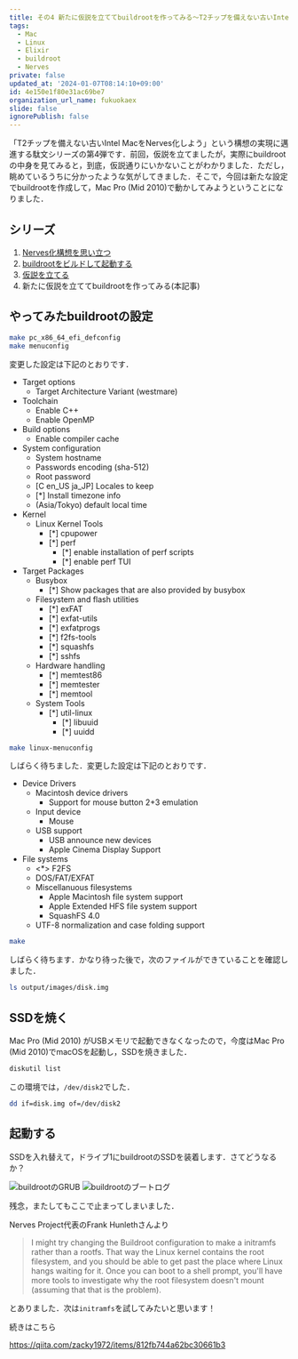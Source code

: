 ```yaml
---
title: その4 新たに仮説を立ててbuildrootを作ってみる〜T2チップを備えない古いIntel MacをNerves化しようとする日々
tags:
  - Mac
  - Linux
  - Elixir
  - buildroot
  - Nerves
private: false
updated_at: '2024-01-07T08:14:10+09:00'
id: 4e150e1f80e31ac69be7
organization_url_name: fukuokaex
slide: false
ignorePublish: false
---
```

「T2チップを備えない古いIntel MacをNerves化しよう」という構想の実現に邁進する駄文シリーズの第4弾です．前回，仮説を立てましたが，実際にbuildrootの中身を見てみると，到底，仮説通りにいかないことがわかりました．ただし，眺めているうちに分かったような気がしてきました．そこで，今回は新たな設定でbuildrootを作成して，Mac Pro (Mid 2010)で動かしてみようということになりました．

## シリーズ

1. [Nerves化構想を思い立つ](https://qiita.com/zacky1972/items/d1da49dedfaafae57cbb)
1. [buildrootをビルドして起動する](https://qiita.com/zacky1972/items/4ce0032514978a7d2f1f)
1. [仮説を立てる](https://qiita.com/zacky1972/items/3d38a74c6e67b26efe6d)
1. 新たに仮説を立ててbuildrootを作ってみる(本記事)

## やってみたbuildrootの設定

```bash
make pc_x86_64_efi_defconfig
make menuconfig
```

変更した設定は下記のとおりです．

* Target options
    * Target Architecture Variant (westmare)
* Toolchain
    * Enable C++
    * Enable OpenMP
* Build options
    * Enable compiler cache
* System configuration
    * System hostname
    * Passwords encoding (sha-512)
    * Root password
    * [C en_US ja_JP] Locales to keep
    * [*] Install timezone info
    * (Asia/Tokyo) default local time
* Kernel
    * Linux Kernel Tools
        * [*] cpupower
        * [*] perf
            * [*] enable installation of perf scripts
            * [*] enable perf TUI
* Target Packages
    * Busybox
        * [*] Show packages that are also provided by busybox
    * Filesystem and flash utilities
        * [*] exFAT
        * [*] exfat-utils
        * [*] exfatprogs
        * [*] f2fs-tools
        * [*] squashfs
        * [*] sshfs
    * Hardware handling
        * [*] memtest86
        * [*] memtester
        * [*] memtool
    * System Tools
        * [*] util-linux
            * [*] libuuid
            * [*] uuidd
```bash
make linux-menuconfig
```

しばらく待ちました．変更した設定は下記のとおりです．

* Device Drivers
    * Macintosh device drivers
        * Support for mouse button 2+3 emulation
    * Input device
        * <M> Mouse
    * USB support
        * USB announce new devices
        * Apple Cinema Display Support
* File systems
    * <*> F2FS
    * DOS/FAT/EXFAT
    * Miscellanuous filesystems
        * Apple Macintosh file system support
        * Apple Extended HFS file system support
        * SquashFS 4.0
    * UTF-8 normalization and case folding support

```bash
make
```

しばらく待ちます．かなり待った後で，次のファイルができていることを確認しました．

```bash
ls output/images/disk.img
```



## SSDを焼く

Mac Pro (Mid 2010) がUSBメモリで起動できなくなったので，今度はMac Pro (Mid 2010)でmacOSを起動し，SSDを焼きました．

```bash
diskutil list
```

この環境では，`/dev/disk2`でした．

```bash
dd if=disk.img of=/dev/disk2
```

## 起動する

SSDを入れ替えて，ドライブ1にbuildrootのSSDを装着します．さてどうなるか？

![buildrootのGRUB](https://qiita-image-store.s3.ap-northeast-1.amazonaws.com/0/55223/3ebd2f0f-44c9-a816-d641-2ff934d2dd0c.jpeg)
![buildrootのブートログ](https://qiita-image-store.s3.ap-northeast-1.amazonaws.com/0/55223/11400af3-3d66-8909-e491-929592673c76.jpeg)

残念，またしてもここで止まってしまいました．

Nerves Project代表のFrank Hunlethさんより

> I might try changing the Buildroot configuration to make a initramfs rather than a rootfs. That way the Linux kernel contains the root filesystem, and you should be able to get past the place where Linux hangs waiting for it. Once you can boot to a shell prompt, you'll have more tools to investigate why the root filesystem doesn't mount (assuming that that is the problem).

とありました．次は`initramfs`を試してみたいと思います！

続きはこちら

https://qiita.com/zacky1972/items/812fb744a62bc30661b3
